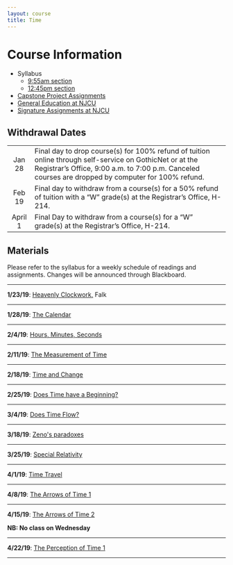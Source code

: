 ```yaml
---
layout: course
title: Time
---
```


# Course Information

+ Syllabus
	+ [9:55am section](Syllabus.pdf)
	+ [12:45pm section](Syllabus1.pdf) 
+ [Capstone Project Assignments](project)
+ [General Education at NJCU](http://www.njcu.edu/department/general-education)
+ [Signature Assignments at NJCU](http://www.njcu.edu/academics/general-education/signature-assignment-information-students)

## Withdrawal Dates

|         	 |     |
| :-------------: | ------------- |
| Jan 28 | Final day to drop course(s) for 100% refund of tuition online through self-service on GothicNet or at the Registrar’s Office, 9:00 a.m. to 7:00 p.m. Canceled courses are dropped by computer for 100% refund. |
| Feb 19 | Final day to withdraw from a course(s) for a 50% refund of tuition with a “W” grade(s) at the Registrar’s Office, H-214. |
| April 1  | Final Day to withdraw from a course(s) for a “W” grade(s) at the Registrar’s Office, H-214.|

## Materials

Please refer to the syllabus for a weekly schedule of readings and assignments. Changes will be announced through Blackboard. 



---
**1/23/19**: [Heavenly Clockwork,](/Readings/Falk1.pdf) Falk


---

**1/28/19**: [The Calendar](calendar) 


---

**2/4/19**: [Hours, Minutes, Seconds](clock) 


---

**2/11/19**: [The Measurement of Time](measurement) 


---

**2/18/19**: [Time and Change](newton)


---

**2/25/19**: [Does Time have a Beginning?](beginning)


---
**3/4/19**: [Does Time Flow?](flow)


---

**3/18/19**: [Zeno's paradoxes](zeno)


---

**3/25/19**: [Special Relativity](special)


---

**4/1/19**: [Time Travel](timetravel)


---

**4/8/19**: [The Arrows of Time 1](arrows)


---

**4/15/19**: [The Arrows of Time 2](arrows2)

**NB: No class on Wednesday**

---

**4/22/19**: [The Perception of Time 1](perception)

---
